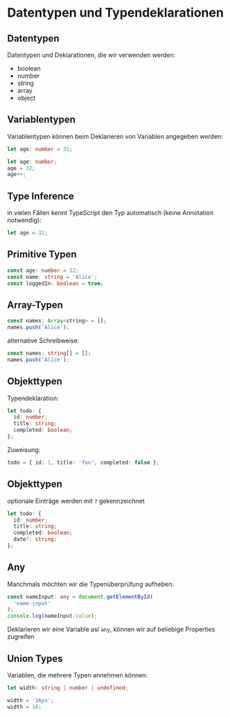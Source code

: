 # Datentypen und Typendeklarationen

## Datentypen

Datentypen und Deklarationen, die wir verwenden werden:

- boolean
- number
- string
- array
- object

## Variablentypen

Variablentypen können beim Deklarieren von Variablen angegeben werden:

```ts
let age: number = 32;
```

```ts
let age: number;
age = 32;
age++;
```

## Type Inference

in vielen Fällen kennt TypeScript den Typ automatisch (keine Annotation notwendig):

```ts
let age = 32;
```

## Primitive Typen

```ts
const age: number = 32;
const name: string = 'Alice';
const loggedIn: boolean = true;
```

## Array-Typen

```js
const names: Array<string> = [];
names.push('Alice');
```

alternative Schreibweise:

```ts
const names: string[] = [];
names.push('Alice');
```

## Objekttypen

Typendeklaration:

```ts
let todo: {
  id: number;
  title: string;
  completed: boolean;
};
```

Zuweisung:

```ts
todo = { id: 1, title: 'foo', completed: false };
```

## Objekttypen

optionale Einträge werden mit `?` gekennzeichnet

```ts
let todo: {
  id: number;
  title: string;
  completed: boolean;
  date?: string;
};
```

## Any

Manchmals möchten wir die Typenüberprüfung aufheben:

```ts
const nameInput: any = document.getElementById(
  'name-input'
);
console.log(nameInput.value);
```

Deklarieren wir eine Variable asl `any`, können wir auf beliebige Properties zugreifen

## Union Types

Variablen, die mehrere Typen annehmen können:

```ts
let width: string | number | undefined;

width = '16px';
width = 16;
```

